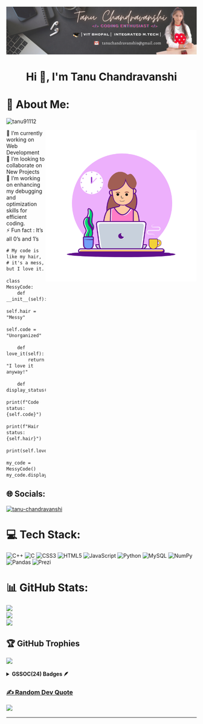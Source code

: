 ![logo](https://github.com/tanu91112/tanu91112/blob/main/banner.png)
<h1 align="center">Hi 👋, I'm Tanu Chandravanshi

# 💫 About Me:
<p align="left"> <img src="https://komarev.com/ghpvc/?username=tanu91112&label=Profile%20views&color=0e75b6&style=flat" alt="tanu91112" /> </p>
<img align="right" alt="coding" width="400" src="https://github.com/tanu91112/tanu91112/blob/main/github.gif">
🔭 I’m currently working on Web Development<br>👯 I’m looking to collaborate on New Projects<br>🔧 I’m working on enhancing my debugging and optimization skills for efficient coding.<br>⚡ Fun fact : It’s all 0’s and 1’s

```
# My code is like my hair,
# it's a mess, but I love it.

class MessyCode:
    def __init__(self):
        self.hair = "Messy"
        self.code = "Unorganized"

    def love_it(self):
        return "I love it anyway!"

    def display_status(self):
        print(f"Code status: {self.code}")
        print(f"Hair status: {self.hair}")
        print(self.love_it())

my_code = MessyCode()
my_code.display_status()
```





## 🌐 Socials:
<p align="left">
<a href="https://www.linkedin.com/in/tanu-chandravanshi-338940251" target="blank"><img align="center" src="https://raw.githubusercontent.com/rahuldkjain/github-profile-readme-generator/master/src/images/icons/Social/linked-in-alt.svg" alt="tanu-chandravanshi" height="30" width="40" /></a>
</p>


# 💻 Tech Stack:
![C++](https://img.shields.io/badge/c++-%2300599C.svg?style=for-the-badge&logo=c%2B%2B&logoColor=white) ![C](https://img.shields.io/badge/c-%2300599C.svg?style=for-the-badge&logo=c&logoColor=white) ![CSS3](https://img.shields.io/badge/css3-%231572B6.svg?style=for-the-badge&logo=css3&logoColor=white) ![HTML5](https://img.shields.io/badge/html5-%23E34F26.svg?style=for-the-badge&logo=html5&logoColor=white) ![JavaScript](https://img.shields.io/badge/javascript-%23323330.svg?style=for-the-badge&logo=javascript&logoColor=%23F7DF1E) ![Python](https://img.shields.io/badge/python-3670A0?style=for-the-badge&logo=python&logoColor=ffdd54) ![MySQL](https://img.shields.io/badge/mysql-%2300f.svg?style=for-the-badge&logo=mysql&logoColor=white) ![NumPy](https://img.shields.io/badge/numpy-%23013243.svg?style=for-the-badge&logo=numpy&logoColor=white) ![Pandas](https://img.shields.io/badge/pandas-%23150458.svg?style=for-the-badge&logo=pandas&logoColor=white)  ![Prezi](https://img.shields.io/badge/Prezi-%23000000.svg?style=for-the-badge&logo=Prezi&logoColor=white) 

# 📊 GitHub Stats:
![](https://github-readme-stats.vercel.app/api?username=tanu91112&theme=dark&hide_border=false&include_all_commits=true&count_private=true)<br/>
![](https://github-readme-streak-stats.herokuapp.com/?user=tanu91112&theme=dark&hide_border=false)<br/>
![](https://github-readme-stats.vercel.app/api/top-langs/?username=tanu91112&theme=dark&hide_border=false&include_all_commits=true&count_private=true&layout=compact)


## 🏆 GitHub Trophies
![](https://github-profile-trophy.vercel.app/?username=tanu91112&theme=dracula&no-frame=true&no-bg=false&margin-w=4)

<details>	
 <summary><b>GSSOC(24) Badges 🪶</b></summary><br>
<div style='display:flex; align-items:center; gap: 10px;' align='center'><a href="https://gssoc.girlscript.tech/leaderboard">
<img src="https://raw.githubusercontent.com/GSSoC24/Postman-Challenge/main/docs/assets/Postman%20White.png" width="100px" height="100px" />
  
</div>
</details>

### ✍️ Random Dev Quote
![](https://quotes-github-readme.vercel.app/api?type=horizontal&theme=dark)



---
